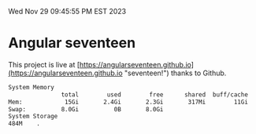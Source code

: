 Wed Nov 29 09:45:55 PM EST 2023

# Angular seventeen


This project is live at [https://angularseventeen.github.io](https://angularseventeen.github.io "seventeen!") thanks to Github.

```bash
System Memory
               total        used        free      shared  buff/cache   available
Mem:            15Gi       2.4Gi       2.3Gi       317Mi        11Gi        12Gi
Swap:          8.0Gi          0B       8.0Gi
System Storage
484M	.
```
```bash
